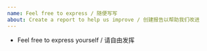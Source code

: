 ```yaml
---
name: Feel free to express / 随便写写
about: Create a report to help us improve / 创建报告以帮助我们改进
---
```


- Feel free to express yourself / 请自由发挥


